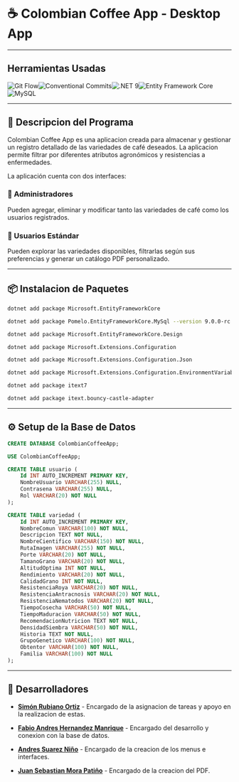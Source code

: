 # ☕ Colombian Coffee App - Desktop App

---

## Herramientas Usadas

![Git Flow](https://img.shields.io/badge/Git%20Flow-FE7A16?logo=git&logoColor=white&style=for-the-badge)![Conventional Commits](https://img.shields.io/badge/Conventional%20Commits-FE5196.svg?style=for-the-badge&logo=conventional-commits&logoColor=white)![.NET 9](https://img.shields.io/badge/.NET_9-512BD4.svg?style=for-the-badge&logo=.net&logoColor=white)![Entity Framework Core](https://img.shields.io/badge/Entity_Framework_Core-0078D7.svg?style=for-the-badge&logo=nuget&logoColor=white)![MySQL](https://img.shields.io/badge/MySQL-4479A1.svg?style=for-the-badge&logo=mysql&logoColor=white)

---

## 📖 Descripcion del Programa 

Colombian Coffee App es una aplicacion creada para almacenar y gestionar un registro detallado de las variedades de café deseados. La aplicacion permite filtrar por diferentes atributos agronómicos y resistencias a enfermedades.

La aplicación cuenta con dos interfaces:

### 🙋 Administradores 
Pueden agregar, eliminar y modificar tanto las variedades de café como los usuarios registrados.

### 👤 Usuarios Estándar 
Pueden explorar las variedades disponibles, filtrarlas según sus preferencias y generar un catálogo PDF personalizado.

---

## 📦 Instalacion de Paquetes 

```bash
dotnet add package Microsoft.EntityFrameworkCore

dotnet add package Pomelo.EntityFrameworkCore.MySql --version 9.0.0-rc.1.efcore.9.0.0

dotnet add package Microsoft.EntityFrameworkCore.Design

dotnet add package Microsoft.Extensions.Configuration

dotnet add package Microsoft.Extensions.Configuration.Json

dotnet add package Microsoft.Extensions.Configuration.EnvironmentVariables

dotnet add package itext7

dotnet add package itext.bouncy-castle-adapter
```

---

## ⚙️ Setup de la Base de Datos 

```sql
CREATE DATABASE ColombianCoffeeApp;

USE ColombianCoffeeApp;

CREATE TABLE usuario (
    Id INT AUTO_INCREMENT PRIMARY KEY,
    NombreUsuario VARCHAR(255) NULL,
    Contrasena VARCHAR(255) NULL,
    Rol VARCHAR(20) NOT NULL
);

CREATE TABLE variedad (
    Id INT AUTO_INCREMENT PRIMARY KEY,
    NombreComun VARCHAR(100) NOT NULL,
    Descripcion TEXT NOT NULL,
    NombreCientifico VARCHAR(150) NOT NULL,
    RutaImagen VARCHAR(255) NOT NULL,
    Porte VARCHAR(20) NOT NULL,
    TamanoGrano VARCHAR(20) NOT NULL,
    AltitudOptima INT NOT NULL,
    Rendimiento VARCHAR(20) NOT NULL,
    CalidadGrano INT NOT NULL,
    ResistenciaRoya VARCHAR(20) NOT NULL,
    ResistenciaAntracnosis VARCHAR(20) NOT NULL,
    ResistenciaNematodos VARCHAR(20) NOT NULL,
    TiempoCosecha VARCHAR(50) NOT NULL,
    TiempoMaduracion VARCHAR(50) NOT NULL,
    RecomendacionNutricion TEXT NOT NULL,
    DensidadSiembra VARCHAR(50) NOT NULL,
    Historia TEXT NOT NULL,
    GrupoGenetico VARCHAR(100) NOT NULL,
    Obtentor VARCHAR(100) NOT NULL,
    Familia VARCHAR(100) NOT NULL
);
```

---

## 👥 Desarrolladores

- [**Simón Rubiano Ortiz**](https://github.com/SimonRO06) - Encargado de la asignacion de tareas y apoyo en la realizacion de estas.

- [**Fabio Andres Hernandez Manrique**](https://github.com/fabioo-hm) - Encargado del desarrollo y conexion con la base de datos.

- [**Andres Suarez Niño**](https://github.com/andresn1906) - Encargado de la creacion de los menus e interfaces.

- [**Juan Sebastian Mora Patiño**](https://github.com/sebastian221-art) - Encargado de la creacion del PDF.